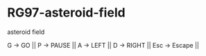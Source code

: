 # RG97-asteroid-field
asteroid field

G -> GO || 
P -> PAUSE || 
A -> LEFT || 
D -> RIGHT || 
Esc -> Escape || 
